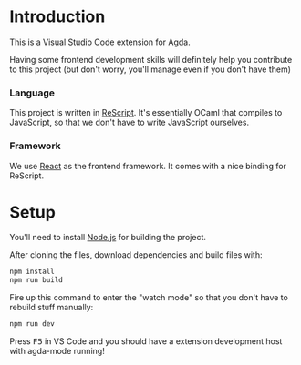 # Introduction

This is a Visual Studio Code extension for Agda. 

Having some frontend development skills will definitely help you contribute to this project (but don't worry, you'll manage even if you don't have them)

### Language

This project is written in [ReScript](https://rescript-lang.org/). It's essentially OCaml that compiles to JavaScript, so that we don't have to write JavaScript ourselves. 

### Framework

We use [React](https://rescript-lang.org/docs/react/latest/introduction) as the frontend framework. It comes with a nice binding for ReScript.

# Setup

You'll need to install [Node.js](https://nodejs.org/) for building the project. 

After cloning the files, download dependencies and build files with:

```bash
npm install 
npm run build
```

Fire up this command to enter the "watch mode" so that you don't have to rebuild stuff manually:

```bash 
npm run dev
```

Press <kbd>F5</kbd> in VS Code and you should have a extension development host with agda-mode running!

